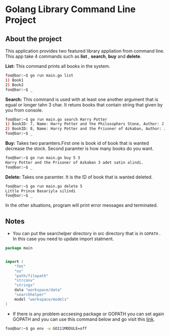# Golang Library Command Line Project

## About the project

This application provides two featured library appliation from command line. This app take 4 commands such as **list** , **search**, **buy** and **delete**.

**List:** This command prints all books in the system.
```bash
foo@bar:~$ go run main.go list
1) Book1
2) Book2
foo@bar:~$ _
```
**Search:** This command is used with at least one another argument that is egual or longer tahn 3 char. It retuns books that contain string that given by you from console.
```bash
foo@bar:~$ go run main.go search Harry Potter
1) BookID: 7, Name: Harry Potter and the Philosophers Stone, Author: J. K. Rowling, Price: 28.59, ISBN: 8980017, Stock Code: 9458116, Stock Num: 2
2) BookID: 8, Name: Harry Potter and the Prisoner of Azkaban, Author: J. K. Rowling, Price: 12.55, ISBN: 3193181, Stock Code: 5292996, Stock Num: 11
foo@bar:~$ _
```

**Buy:** Takes two paramters.First one is book id of book that is wanted decrease the stock. Second paramter is how many books do you want.
```bash
foo@bar:~$ go run main.go buy 5 3
Harry Potter and the Prisoner of Azkaban 3 adet satin alindi.
foo@bar:~$ _
```
**Delete:** Takes one paramter. It is the ID of book that is wanted deleted.
```bash
foo@bar:~$ go run main.go delete 5
Little Prince Basariyla silindi
foo@bar:~$ _
```

In the other situations, program will print error messages and terminated.


## Notes

*   You can put the searchelper directory in src directory that is in `GOPATH` . In this case you need to update import statment.
```go
package main


import (
	"fmt"
	"os"
	"path/filepath"
	"strconv"
	"strings"
	data "workspace/data"
	"searchhelper"
	model "workspace/models"
)
```


* If there is any problem accsesing package or GOPATH you can set again GOPATH and you can use this command below and go visit this [link](https://stackoverflow.com/questions/68693154/package-is-not-in-goroot).
```bash
foo@bar:~$ go env -w GO111MODULE=off
```